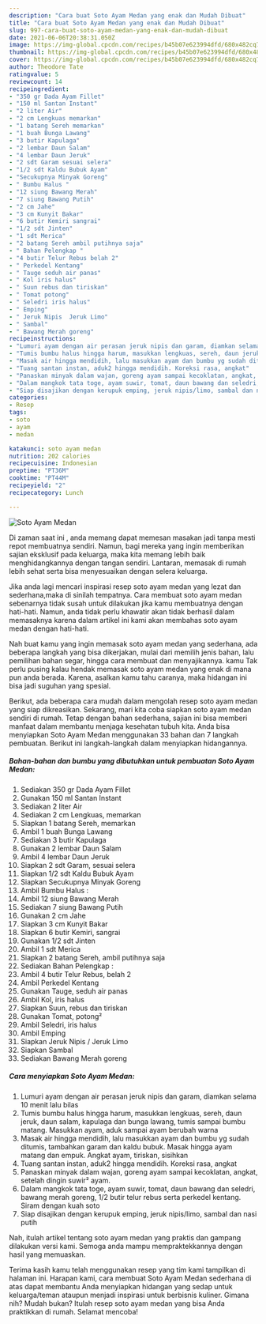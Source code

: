 ```yaml
---
description: "Cara buat Soto Ayam Medan yang enak dan Mudah Dibuat"
title: "Cara buat Soto Ayam Medan yang enak dan Mudah Dibuat"
slug: 997-cara-buat-soto-ayam-medan-yang-enak-dan-mudah-dibuat
date: 2021-06-06T20:38:31.050Z
image: https://img-global.cpcdn.com/recipes/b45b07e623994dfd/680x482cq70/soto-ayam-medan-foto-resep-utama.jpg
thumbnail: https://img-global.cpcdn.com/recipes/b45b07e623994dfd/680x482cq70/soto-ayam-medan-foto-resep-utama.jpg
cover: https://img-global.cpcdn.com/recipes/b45b07e623994dfd/680x482cq70/soto-ayam-medan-foto-resep-utama.jpg
author: Theodore Tate
ratingvalue: 5
reviewcount: 14
recipeingredient:
- "350 gr Dada Ayam Fillet"
- "150 ml Santan Instant"
- "2 liter Air"
- "2 cm Lengkuas memarkan"
- "1 batang Sereh memarkan"
- "1 buah Bunga Lawang"
- "3 butir Kapulaga"
- "2 lembar Daun Salam"
- "4 lembar Daun Jeruk"
- "2 sdt Garam sesuai selera"
- "1/2 sdt Kaldu Bubuk Ayam"
- "Secukupnya Minyak Goreng"
- " Bumbu Halus "
- "12 siung Bawang Merah"
- "7 siung Bawang Putih"
- "2 cm Jahe"
- "3 cm Kunyit Bakar"
- "6 butir Kemiri sangrai"
- "1/2 sdt Jinten"
- "1 sdt Merica"
- "2 batang Sereh ambil putihnya saja"
- " Bahan Pelengkap "
- "4 butir Telur Rebus belah 2"
- " Perkedel Kentang"
- " Tauge seduh air panas"
- " Kol iris halus"
- " Suun rebus dan tiriskan"
- " Tomat potong"
- " Seledri iris halus"
- " Emping"
- " Jeruk Nipis  Jeruk Limo"
- " Sambal"
- " Bawang Merah goreng"
recipeinstructions:
- "Lumuri ayam dengan air perasan jeruk nipis dan garam, diamkan selama 10 menit lalu bilas"
- "Tumis bumbu halus hingga harum, masukkan lengkuas, sereh, daun jeruk, daun salam, kapulaga dan bunga lawang, tumis sampai bumbu matang. Masukkan ayam, aduk sampai ayam berubah warna"
- "Masak air hingga mendidih, lalu masukkan ayam dan bumbu yg sudah ditumis, tambahkan garam dan kaldu bubuk. Masak hingga ayam matang dan empuk. Angkat ayam, tiriskan, sisihkan"
- "Tuang santan instan, aduk2 hingga mendidih. Koreksi rasa, angkat"
- "Panaskan minyak dalam wajan, goreng ayam sampai kecoklatan, angkat, setelah dingin suwir² ayam."
- "Dalam mangkok tata toge, ayam suwir, tomat, daun bawang dan seledri, bawang merah goreng, 1/2 butir telur rebus serta perkedel kentang. Siram dengan kuah soto"
- "Siap disajikan dengan kerupuk emping, jeruk nipis/limo, sambal dan nasi putih"
categories:
- Resep
tags:
- soto
- ayam
- medan

katakunci: soto ayam medan 
nutrition: 202 calories
recipecuisine: Indonesian
preptime: "PT36M"
cooktime: "PT44M"
recipeyield: "2"
recipecategory: Lunch

---
```



![Soto Ayam Medan](https://img-global.cpcdn.com/recipes/b45b07e623994dfd/680x482cq70/soto-ayam-medan-foto-resep-utama.jpg)

Di zaman  saat ini , anda memang dapat memesan masakan jadi tanpa mesti repot membuatnya sendiri. Namun, bagi mereka yang ingin memberikan sajian eksklusif pada keluarga, maka kita memang lebih baik menghidangkannya dengan tangan sendiri. Lantaran, memasak di rumah lebih sehat serta bisa menyesuaikan dengan selera keluarga.

Jika anda lagi mencari inspirasi resep soto ayam medan yang lezat dan sederhana,maka di sinilah tempatnya. Cara membuat soto ayam medan  sebenarnya tidak susah untuk dilakukan jika kamu membuatnya dengan hati-hati. Namun, anda tidak perlu khawatir akan tidak berhasil dalam memasaknya 
karena dalam artikel ini kami akan membahas soto ayam medan dengan hati-hati.  



Nah buat kamu yang ingin memasak soto ayam medan yang sederhana, ada beberapa langkah yang bisa dikerjakan, mulai dari memilih jenis bahan, lalu pemilihan bahan segar, hingga cara membuat dan menyajikannya. kamu Tak perlu pusing kalau hendak memasak soto ayam medan yang enak di mana pun anda berada. Karena, asalkan kamu  tahu caranya, maka hidangan ini bisa jadi suguhan yang spesial.

Berikut, ada beberapa cara mudah dalam mengolah resep soto ayam medan yang siap dikreasikan. Sekarang, mari kita coba siapkan soto ayam medan sendiri di rumah. Tetap dengan bahan sederhana, sajian ini bisa memberi manfaat dalam membantu menjaga kesehatan tubuh kita. Anda bisa menyiapkan Soto Ayam Medan menggunakan 33 bahan dan 7 langkah pembuatan. Berikut ini langkah-langkah dalam menyiapkan hidangannya.

<!--inarticleads1-->

##### Bahan-bahan dan bumbu yang dibutuhkan untuk pembuatan Soto Ayam Medan:

1. Sediakan 350 gr Dada Ayam Fillet
1. Gunakan 150 ml Santan Instant
1. Sediakan 2 liter Air
1. Sediakan 2 cm Lengkuas, memarkan
1. Siapkan 1 batang Sereh, memarkan
1. Ambil 1 buah Bunga Lawang
1. Sediakan 3 butir Kapulaga
1. Gunakan 2 lembar Daun Salam
1. Ambil 4 lembar Daun Jeruk
1. Siapkan 2 sdt Garam, sesuai selera
1. Siapkan 1/2 sdt Kaldu Bubuk Ayam
1. Siapkan Secukupnya Minyak Goreng
1. Ambil  Bumbu Halus :
1. Ambil 12 siung Bawang Merah
1. Sediakan 7 siung Bawang Putih
1. Gunakan 2 cm Jahe
1. Siapkan 3 cm Kunyit Bakar
1. Siapkan 6 butir Kemiri, sangrai
1. Gunakan 1/2 sdt Jinten
1. Ambil 1 sdt Merica
1. Siapkan 2 batang Sereh, ambil putihnya saja
1. Sediakan  Bahan Pelengkap :
1. Ambil 4 butir Telur Rebus, belah 2
1. Ambil  Perkedel Kentang
1. Gunakan  Tauge, seduh air panas
1. Ambil  Kol, iris halus
1. Siapkan  Suun, rebus dan tiriskan
1. Gunakan  Tomat, potong²
1. Ambil  Seledri, iris halus
1. Ambil  Emping
1. Siapkan  Jeruk Nipis / Jeruk Limo
1. Siapkan  Sambal
1. Sediakan  Bawang Merah goreng




<!--inarticleads2-->

##### Cara menyiapkan Soto Ayam Medan:

1. Lumuri ayam dengan air perasan jeruk nipis dan garam, diamkan selama 10 menit lalu bilas
1. Tumis bumbu halus hingga harum, masukkan lengkuas, sereh, daun jeruk, daun salam, kapulaga dan bunga lawang, tumis sampai bumbu matang. Masukkan ayam, aduk sampai ayam berubah warna
1. Masak air hingga mendidih, lalu masukkan ayam dan bumbu yg sudah ditumis, tambahkan garam dan kaldu bubuk. Masak hingga ayam matang dan empuk. Angkat ayam, tiriskan, sisihkan
1. Tuang santan instan, aduk2 hingga mendidih. Koreksi rasa, angkat
1. Panaskan minyak dalam wajan, goreng ayam sampai kecoklatan, angkat, setelah dingin suwir² ayam.
1. Dalam mangkok tata toge, ayam suwir, tomat, daun bawang dan seledri, bawang merah goreng, 1/2 butir telur rebus serta perkedel kentang. Siram dengan kuah soto
1. Siap disajikan dengan kerupuk emping, jeruk nipis/limo, sambal dan nasi putih




Nah, itulah artikel tentang  soto ayam medan  yang praktis dan gampang dilakukan versi kami. Semoga anda mampu mempraktekkannya dengan hasil yang memuaskan. 

Terima kasih kamu telah menggunakan resep yang tim kami tampilkan di halaman ini. Harapan kami, cara membuat  Soto Ayam Medan sederhana di atas dapat membantu Anda menyiapkan hidangan yang sedap untuk keluarga/teman ataupun menjadi inspirasi untuk berbisnis kuliner. Gimana nih? Mudah bukan? Itulah resep soto ayam medan yang bisa Anda praktikkan di rumah. Selamat mencoba!

